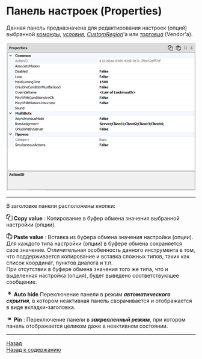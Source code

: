 # **Панель настроек (Properties)**

Данная панель предназначена для редактирования настроек (опций) выбранной [*команды*](../EntityTools-QuesterExtensions-RU.md#ref-Actions), [*условия*](../EntityTools-QuesterExtensions-RU.md#ref-Conditions), [*CustomRegion*](../../General/CustomRegionSet-RU.md)'a или [*торговца*](VendorsPanel-RU.md) (Vendor'a).

<p align="center"><img src="img/PropertiesPanel.png"></p>

---

В заголовке панели расположены кнопки:  

![CopyValue](icons/Copy.png) **Copy value** : Копирование в буфер обмена значения выбранной настройки (опции).  

![PasteValue](icons/Paste.png) **Paste value** : Вставка из буфера обмена значения настройки (опции).  
Для каждого типа настройки (опции) в буфере обмена сохраняется свое значение. Отличительная особенность данного инструмента в том, что поддерживается копирование и вставка сложных типов, таких как список координат, пунктов диалога и т.п.  
При отсутствии в буфере обмена значения того же типа, что и выделенная настройка (опция), будет выведено соответствующее сообщение.

![AutoHideConditionsPanel](icons/AutoHide.png) **Auto hide** Переключение панели в режим ***автоматического скрытия***, в котором неактивная панель сворачивается и отображается в виде вкладки-заголовка.  

![PinConditionsPanel](icons/Pin.png) **Pin** : Переключение панели в ***закрепленный режим***, при котором панель отображается целиком даже в неактивном состоянии.

---

<a href="javascript:history.back()">Назад</a>  
[Назад к содержанию](../../index.md)